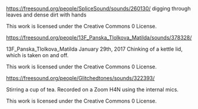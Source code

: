 
https://freesound.org/people/SpliceSound/sounds/260130/
digging through leaves and dense dirt with hands

This work is licensed under the Creative Commons 0 License.


https://freesound.org/people/13F_Panska_Tlolkova_Matilda/sounds/378328/

13F_Panska_Tlolkova_Matilda
January 29th, 2017
Chinking of a kettle lid, which is taken on and off.

This work is licensed under the Creative Commons 0 License.


https://freesound.org/people/Glitchedtones/sounds/322393/

Stirring a cup of tea. Recorded on a Zoom H4N using the internal mics.

This work is licensed under the Creative Commons 0 License.